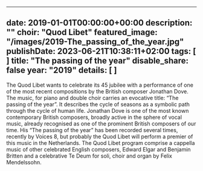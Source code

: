 
---
date: 2019-01-01T00:00:00+00:00
description: ""
choir: "Quod Libet"
featured_image: "/images/2019-The_passing_of_the_year.jpg"
publishDate: 2023-06-21T10:38:11+02:00
tags: [
]
title: "The passing of the year"
disable_share: false
year: "2019"
details: [
]
---
The Quod Libet wants to celebrate its 45 jubilee with a performance of one of the most recent compositions by the British composer Jonathan Dove. The music, for piano and double choir carries an evocative title: “The passing of the year”. It describes the cycle of seasons as a symbolic path through the cycle of human life. Jonathan Dove is one of the most known contemporary British composers, broadly active in the sphere of vocal music, already recognised as one of the prominent British composers of our time. His “The passing of the year” has been recorded several times, recently by Voices 8, but probably the Quod Libet will perform a premier of this music in the Netherlands.
The Quod Libet program comprise a cappella music of other celebrated English composers, Edward Elgar and Benjamin Britten and a celebrative Te Deum for soli, choir and organ by Felix Mendelssohn.

